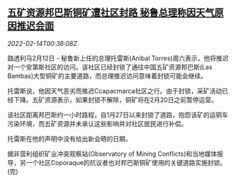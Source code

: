 <!--1644800462000-->
[五矿资源邦巴斯铜矿遭社区封路 秘鲁总理称因天气原因推迟会面](https://cn.reuters.com/article/china-mmg-peru-copper-0212-sat-idCNKBS2KJ00Y)
------

<div><i>2022-02-14T00:38:08Z</i></div><p>路透利马2月12日 - 秘鲁新上任的总理托雷斯(Anibal Torres)周六表示，他将推迟对一个安第斯社区的访问。该社区已经封锁了通往中国五矿资源邦巴斯(Las Bambas)大型铜矿的主要道路，而总理推迟访问意味着封锁可能会继续。</p><p>托雷斯说，他因天气恶劣而推迟Ccapacmarca社区之行。由于封锁，采矿活动已经下降。五矿资源表示，如果封锁不解除，铜矿将在2月20日之前暂停运营。</p><p>该社区距离邦巴斯约一小时路程，自1月27日以来封锁了道路，抱怨该矿的运铜车污染环境，而五矿资源并未承认这些影响并对社区居民进行补偿。</p><p>托雷斯在他的声明中没有给出新会晤的日期。</p><p>据非营利组织矿业冲突观察站(Observatory of Mining Conflicts)和当地媒体报导，另一个社区Coporaque的抗议者也对邦巴斯铜矿使用的关键道路实施封锁。(完)</p>
